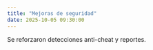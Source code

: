 ```yaml
---
title: "Mejoras de seguridad"
date: 2025-10-05 09:30:00
---
```

Se reforzaron detecciones anti-cheat y reportes.
